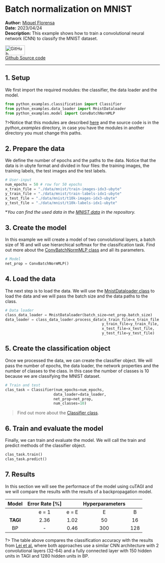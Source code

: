 # Batch normalization on MNIST

**Author:** [Miquel Florensa](https://www.linkedin.com/in/miquel-florensa/)  
**Date:** 2023/04/24  
**Description:** This example shows how to train a convolutional neural network (CNN) to classify the MNIST dataset.

<a href="https://github.com/lhnguyen102/cuTAGI/blob/main/python_examples/classification_runner.py" class="github-link">
  <div class="github-icon-container">
    <img src="../../images/GitHub-Mark.png" alt="GitHub" height="32" width="64">
  </div>
  <div class="github-text-container">
    Github Source code
  </div>
</a>

---

## 1. Setup

We first import the required modules: the classifier, the data loader and the model.

```python
from python_examples.classification import Classifier
from python_examples.data_loader import MnistDataloader
from python_examples.model import ConvBatchNormMLP

```

?>Notice that this modules are described [here](modules/modules.md) and the source code is in the *python_examples* directory, in case you have the modules in another directory you must change this paths.

## 2. Prepare the data

We define the number of epochs and the paths to the data. Notice that the data is in ubyte format and divided in four files: the training images, the training labels, the test images and the test labels.

```python
# User-input
num_epochs = 50 # row for 50 epochs
x_train_file = "./data/mnist/train-images-idx3-ubyte"
y_train_file = "./data/mnist/train-labels-idx1-ubyte"
x_test_file = "./data/mnist/t10k-images-idx3-ubyte"
y_test_file = "./data/mnist/t10k-labels-idx1-ubyte"
```

**You can find the used data in the [MNIST data](https://github.com/lhnguyen102/cuTAGI/tree/main/data/mnist) in the repository.*

## 3. Create the model

In this example we will create a model of two convolutional layers, a batch size of 16 and will use hierarchical softmax for the classification task. Find out more about the [ConvBatchNormMLP class](modules/models?id=_2-conv-mnist-classification-mlp-class) and all its parameters.

```python
# Model
net_prop = ConvBatchNormMLP()
```

## 4. Load the data

The next step is to load the data. We will use the [MnistDataloader class](modules/data-loader?id=data-loader) to load the data and we will pass the batch size and the data paths to the class.

```python
# Data loader
class_data_loader = MnistDataloader(batch_size=net_prop.batch_size)
data_loader = class_data_loader.process_data(x_train_file=x_train_file,
                                            y_train_file=y_train_file,
                                            x_test_file=x_test_file,
                                            y_test_file=y_test_file)
```

## 5. Create the classification object

Once we processed the data, we can create the classifier object. We will pass the number of epochs, the data loader, the network properties and the number of classes to the class. In this case the number of classes is 10 because we are classifying the MNIST dataset.

```python
# Train and test
clas_task = Classifier(num_epochs=num_epochs,
                      data_loader=data_loader,
                      net_prop=net_prop,
                      num_classes=10)
```

> Find out more about the [Classifier class](modules/classifier.md).

## 6. Train and evaluate the model

Finally, we can train and evaluate the model. We will call the train and predict methods of the classifier object.

```python
clas_task.train()
clas_task.predict()
```

## 7. Results

In this section we will see the performace of the model using cuTAGI and we will compare the results with the results of a backpropagation model.

| Model | Error Rate [%] |  | Hyperparameters |  |
| :---: | :---: | :---: | :---: | :---: |
|       | e = 1 | e = E | E | B |
| **TAGI** | 2.36 | 1.02 | 50 | 16 |
| BP | - | 0.46 | 300 | 128 |

?> The table above compares the classification accuracy with the results from [Lei et al.](https://link.springer.com/article/10.1007/s42452-019-1903-4) where both approaches use a similar CNN architecture with 2 convolutional layers (32-64) and a fully connected layer with 150 hidden units in TAGI and 1280 hidden units in BP.
